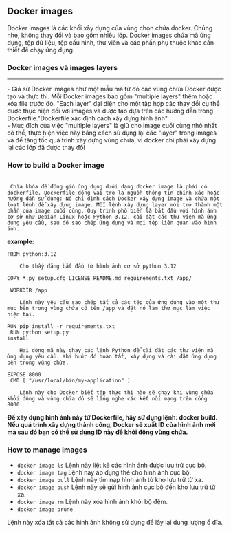 <h2>Docker images</h2>

Docker images là các khối xây dựng của vùng chọn chứa docker. Chúng nhẹ, không thay đổi và bao gồm nhiều lớp. Docker images chứa mã ứng dụng, tệp dữ liệu, tệp cấu hình, thư viên và các phần phụ thuộc khác cần thiết để chạy ứng dụng.

<h3> Docker images và images layers</h3>
<hr>
- Giả sử Docker images như một mẫu mà từ đó các vùng chứa Docker được tạo và thực thi. Mỗi Docker images bao gồm "multiple layers" thêm hoặc xóa file trước đó. "Each layer" đại diện cho một tập hợp các thay đổi cụ thể được thực hiện đối với images và được tạo dựa trên các hướng dẫn trong Dockerfile."Dockerfile xác định cách xây dựng hình ảnh"
<br>
- Mục đích của việc "multiple layers" là giữ cho image cuối cùng nhỏ nhất có thể, thực hiện việc này bằng cách sử dụng lại các "layer" trong images và để tăng tốc quá trình xây dựng vùng chứa, vì docker chỉ phải xây dựng lại các lớp đã được thay đổi

<h3>How to build a Docker image</h3>
<br>
<Code> Chìa khóa để đóng gió ứng dụng dưới dạng docker image là phải có dockerfile. Dockerfile đóng vai trò là nguồn thông tin chính xác hoặc hướng dẫn sử dụng: Nó chỉ định cách Docker xây dựng image và chứa một loạt lệnh để xây dựng image. Mỗi lệnh xây dựng layer mới trở thành một phần của image cuối cùng. Quy trình phổ biến là bắt đầu với hình ảnh cơ sở như Debian Linux hoặc Python 3.12, cài đặt các thư viện mà ứng dụng yêu cầu, sau đó sao chép ứng dụng và mọi tệp liên quan vào hình ảnh.</code>

**example:**

<Code>FROM python:3.12</code>

        Cho thấy đăng bắt đầu từ hình ảnh cơ sở python 3.12
<code>COPY *.py setup.cfg LICENSE README.md requirements.txt /app/
<br>
WORKDIR /app
</code>

        Lệnh này yêu cầu sao chép tất cả các tệp của ứng dụng vào một thư mục bên trong vùng chứa có tên /app và đặt nó làm thư mục làm việc hiện tại.
<Code>RUN pip install -r requirements.txt
<br>
RUN python setup.py install
</code>

        Hai dòng mã này chạy các lệnh Python để cài đặt các thư viện mà ứng dụng yêu cầu. Khi bước đó hoàn tất, xây dựng và cài đặt ứng dụng bên trong vùng chứa.
<code>EXPOSE 8000
<br>
CMD [ "/usr/local/bin/my-application" ]
</code>

        Lệnh này cho Docker biết tệp thực thi nào sẽ chạy khi vùng chứa khởi động và vùng chứa đó sẽ lắng nghe các kết nối mạng trên cổng 8000.

**Để xây dựng hình ảnh này từ Dockerfile, hãy sử dụng lệnh: docker build. Nếu quá trình xây dựng thành công, Docker sẽ xuất ID của hình ảnh mới mà sau đó bạn có thể sử dụng ID này để khởi động vùng chứa.**

<h3>How to manage images</h3>
<ul>
<li><code>docker image ls</code> Lệnh này liệt kê các hình ảnh được lưu trữ cục bộ.
<li><code>docker image tag</code> Lệnh này áp dụng thẻ cho hình ảnh cục bộ.
<li><code>docker image pull</code> Lệnh này tìm nạp hình ảnh từ kho lưu trữ từ xa.
<li><code>docker image push</code> Lệnh này sẽ gửi hình ảnh cục bộ đến kho lưu trữ từ xa.
<li><code>docker image rm</code> Lệnh này xóa hình ảnh khỏi bộ đệm.
<li><code>docker image prune</code>
</ul> Lệnh này xóa tất cả các hình ảnh không sử dụng để lấy lại dung lượng ổ đĩa.